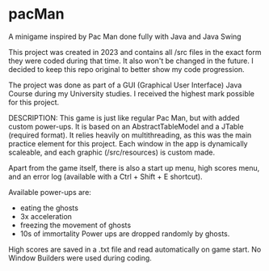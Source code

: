 # pacMan
A minigame inspired by Pac Man done fully with Java and Java Swing

This project was created in 2023 and contains all /src files in the exact form they were coded during that time.
It also won't be changed in the future. I decided to keep this repo original to better show my code progression.

The project was done as part of a GUI (Graphical User Interface) Java Course during my University studies. I received the highest mark possible for this project.

DESCRIPTION:
This game is just like regular Pac Man, but with added custom power-ups.
It is based on an AbstractTableModel and a JTable (required format).
It relies heavily on multithreading, as this was the main practice element for this project.
Each window in the app is dynamically scaleable, and each graphic (/src/resources) is custom made.

Apart from the game itself, there is also a start up menu, high scores menu, and an error log (available with a Ctrl + Shift + E shortcut).

Available power-ups are:
- eating the ghosts
- 3x acceleration
- freezing the movement of ghosts
- 10s of immortality
Power ups are dropped randomly by ghosts.

High scores are saved in a .txt file and read automatically on game start.
No Window Builders were used during coding.
